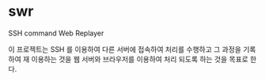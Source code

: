 # swr
SSH command Web Replayer

이 프로젝트는 SSH 를 이용하여 다른 서버에 접속하여 처리를 수행하고 
그 과정을 기록하여 재 이용하는 것을 
웹 서버와 브라우저를 이용하여 처리 되도록 하는 것을 목표로 한다.  
